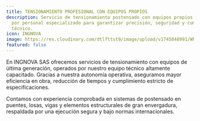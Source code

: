 ```yaml
---
title: TENSIONAMIENTO PROFESIONAL CON EQUIPOS PROPIOS
description: Servicio de tensionamiento postensado con equipos propios, operados
  por personal especializado para garantizar precisión, seguridad y cumplimiento
  técnico.
icon: INGNOVA
image: https://res.cloudinary.com/dtlfttst9/image/upload/v1745848991/WhatsApp_Image_2025-04-28_at_9.02.51_AM_j2c0eh.jpg
featured: false
---
```

En INGNOVA SAS ofrecemos servicios de tensionamiento con equipos de última generación, operados por nuestro equipo técnico altamente capacitado. Gracias a nuestra autonomía operativa, aseguramos mayor eficiencia en obra, reducción de tiempos y cumplimiento estricto de especificaciones.

Contamos con experiencia comprobada en sistemas de postensado en puentes, losas, vigas y elementos estructurales de gran envergadura, respaldada por una ejecución segura y bajo normas internacionales.
